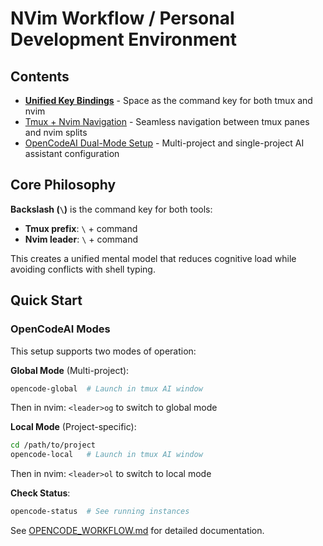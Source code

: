 # NVim Workflow / Personal Development Environment

## Contents

- **[Unified Key Bindings](UNIFIED_KEY_BINDINGS.md)** - Space as the command key for both tmux and nvim
- [Tmux + Nvim Navigation](TMUX_NVIM_NAVIGATION.md) - Seamless navigation between tmux panes and nvim splits
- [OpenCodeAI Dual-Mode Setup](OPENCODE_WORKFLOW.md) - Multi-project and single-project AI assistant configuration

## Core Philosophy

**Backslash (`\`)** is the command key for both tools:
- **Tmux prefix**: `\` + command
- **Nvim leader**: `\` + command

This creates a unified mental model that reduces cognitive load while avoiding conflicts with shell typing.

## Quick Start

### OpenCodeAI Modes

This setup supports two modes of operation:

**Global Mode** (Multi-project):
```bash
opencode-global  # Launch in tmux AI window
```
Then in nvim: `<leader>og` to switch to global mode

**Local Mode** (Project-specific):
```bash
cd /path/to/project
opencode-local   # Launch in tmux AI window
```
Then in nvim: `<leader>ol` to switch to local mode

**Check Status**:
```bash
opencode-status  # See running instances
```

See [OPENCODE_WORKFLOW.md](OPENCODE_WORKFLOW.md) for detailed documentation.
